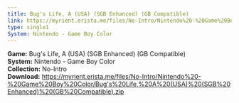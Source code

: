 ```yaml
---
title: Bug's Life, A (USA) (SGB Enhanced) (GB Compatible)
link: https://myrient.erista.me/files/No-Intro/Nintendo%20-%20Game%20Boy%20Color/Bug's%20Life,%20A%20(USA)%20(SGB%20Enhanced)%20(GB%20Compatible).zip
type: single1
System: Nintendo - Game Boy Color
---
```

<b>Game:</b> Bug's Life, A (USA) (SGB Enhanced) (GB Compatible)<br>
<b>System:</b> Nintendo - Game Boy Color<br>
<b>Collection:</b> No-Intro<br>
<b>Download:</b> https://myrient.erista.me/files/No-Intro/Nintendo%20-%20Game%20Boy%20Color/Bug's%20Life,%20A%20(USA)%20(SGB%20Enhanced)%20(GB%20Compatible).zip